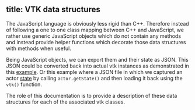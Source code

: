 title: VTK data structures
---

The JavaScript language is obviously less rigid than C++. Therefore instead of following a one to one class mapping between C++ and JavaScript, we rather use generic JavaScript objects which do not contain any methods and instead provide helper functions which decorate those data structures with methods when useful.

Being JavaScript objects, we can export them and their state as JSON. This JSON could be converted back into actual vtk instances as demonstrated in this [example](../examples/Actor.html). Or this example where a JSON file in which we captured an actor [state](https://github.com/Kitware/vtk-js/blob/master/Examples/Serialization/Actor/actor.json) by calling `actor.getState()` and then loading it back using the `vtk()` function.

The role of this documentation is to provide a description of these data structures for each of the associated vtk classes.
